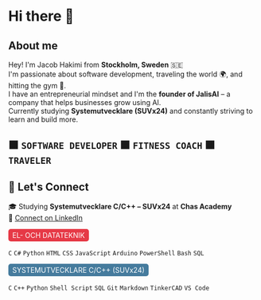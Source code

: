 # Hi there 👋

## About me

Hey! I'm Jacob Hakimi from **Stockholm, Sweden** 🇸🇪  
I'm passionate about software development, traveling the world 🌍, and hitting the gym 💪.  
I have an entrepreneurial mindset and I'm the **founder of JalisAI** – a company that helps businesses grow using AI.  
Currently studying **Systemutvecklare (SUVx24)** and constantly striving to learn and build more.

🟧 `SOFTWARE DEVELOPER`   🟧 `FITNESS COACH`   🟧 `TRAVELER`
---
## 🧠 Let's Connect

🎓 Studying **Systemutvecklare C/C++ – SUVx24** at **Chas Academy**  
🔗 [Connect on LinkedIn](https://www.linkedin.com/in/elis-jacob-hakimi-04b85b201/)

<span style="display:inline-block;background-color:#e63946;color:white;padding:4px 8px;border-radius:5px;">EL- OCH DATATEKNIK</span>

`C` `C#` `Python` `HTML` `CSS` `JavaScript` `Arduino` `PowerShell` `Bash` `SQL`

<span style="display:inline-block;background-color:#457b9d;color:white;padding:4px 8px;border-radius:5px;">SYSTEMUTVECKLARE C/C++ (SUVx24)</span>

`C` `C++` `Python` `Shell Script` `SQL` `Git` `Markdown` `TinkerCAD` `VS Code`
